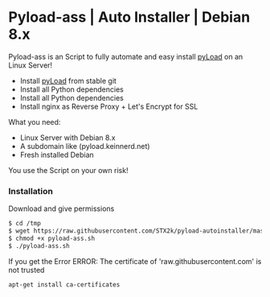 
# Pyload-ass | Auto Installer | Debian 8.x


Pyload-ass is an Script to fully automate and easy install [pyLoad](https://pyload.net) on an Linux Server!

  - Install [pyLoad](https://pyload.net) from stable git
  - Install all Python dependencies
  - Install all Python dependencies 
  - Install nginx as Reverse Proxy + Let's Encrypt for SSL

What you need:
  - Linux Server with Debian 8.x
  - A subdomain like (pyload.keinnerd.net)
  - Fresh installed Debian

You use the Script on your own risk!

### Installation

Download and give permissions

```sh
$ cd /tmp
$ wget https://raw.githubusercontent.com/STX2k/pyload-autoinstaller/master/pyload-ass.sh
$ chmod +x pyload-ass.sh
$ ./pyload-ass.sh
```
If you get the Error ERROR: The certificate of 'raw.githubusercontent.com' is not trusted
```sh
apt-get install ca-certificates
```
